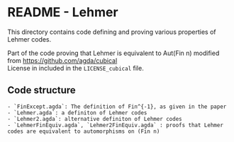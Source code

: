 # README - Lehmer

This directory contains code defining and proving various properties of Lehmer codes.

Part of the code proving that Lehmer is equivalent to Aut(Fin n) modified from https://github.com/agda/cubical  
License in included in the `LICENSE_cubical` file.

## Code structure
    - `FinExcept.agda`: The definition of Fin^{-1}, as given in the paper
    - `Lehmer.agda`: a definiton of Lehmer codes
    - `Lehmer2.agda`: alternative definiton of Lehmer codes
    - `LehmerFinEquiv.agda`, `Lehmer2FinEquiv.agda` : proofs that Lehmer codes are equivalent to automorphisms on (Fin n)